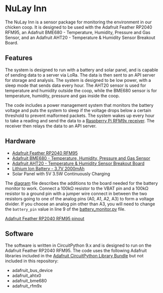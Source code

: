 # NuLay Inn

The NuLay Inn is a sensor package for monitoring the environment in our chicken coop. It is designed to be used with 
the Adafruit Feather RP2040 RFM95, an Adafruit BME680 - Temperature, Humidity, Pressure and Gas Sensor, and an Adafruit 
AHT20 - Temperature & Humidity Sensor Breakout Board.

## Features

The system is designed to run with a battery and solar panel, and is capable of sending data to a server via LoRa. 
The data is then sent to an API server for storage and analysis. The system is designed to be low power, with a sleep 
mode that sends data every hour. The AHT20 sensor is used for temperature and humidity outside the coop, while the 
BME680 sensor is for temperature, humidity, pressure and gas inside the coop.

The code includes a power management system that monitors the battery voltage and puts the system to sleep if the 
voltage drops below a certain threshold to prevent malformed packets. The system wakes up every hour to take a reading 
and send the data to a [Raspberry Pi RFM9x receiver](https://github.com/Tom-Camp/rfm_receiver). The receiver then relays 
the data to an API server.

## Hardware

- [Adafruit Feather RP2040 RFM95](https://www.adafruit.com/product/5714)
- [Adafruit BME680 - Temperature, Humidity, Pressure and Gas Sensor](https://www.adafruit.com/product/3660)
- [Adafruit AHT20 - Temperature & Humidity Sensor Breakout Board](https://www.adafruit.com/product/4566)
- [Lithium Ion Battery - 3.7V 2000mAh](https://www.digikey.com/en/products/detail/adafruit-industries-llc/2011/6612469?so=89389693&content=productdetail_US&mkt_tok=MDI4LVNYSy01MDcAAAGWajcL_5vQOjPWD-eAVw-kvba4MqUPiOxf-pwP6LgDc1mBYv5LtwWUqilrqSwNAF13SQ-5bRaKJfkmGwpMcVgywjLbSSO0idYhVo5vVjcd)
- Solar Panel with 5V 3.5W Continuously Charging

The [diagram](diagram) file describes the additions to the board needed for the battery monitor to work. Connect a 100kΩ 
resistor to the VBAT pin and a 100kΩ resistor to a ground pin with a jumper wire connect in between the two resistors 
going to one of the analog pins (A0, A1, A2, A3) to form a voltage divider. If you choose an analog pin other than A3, 
you will need to change the `battery_pin` value in line 9 of the [battery_monitor.py](lib/battery_monitor.py) file.

[Adafruit Feather RP2040 RFM95 pinout](https://cdn-learn.adafruit.com/assets/assets/000/120/283/original/adafruit_products_Adafruit_Feather_RP2040_RFM95_Pinout.png?1681763258)

## Software

The software is written in CircuitPython 9.x and is designed to run on the Adafruit Feather RP2040 RFM95. The code uses
the following Adafruit libraries included in the [Adafruit CircuitPython Library Bundle](https://docs.circuitpython.org/projects/bundle/en/latest/) 
but not included in this repository:

- adafruit_bus_device
- adafruit_ahtx0
- adafruit_bme680
- adafruit_rfm9x
